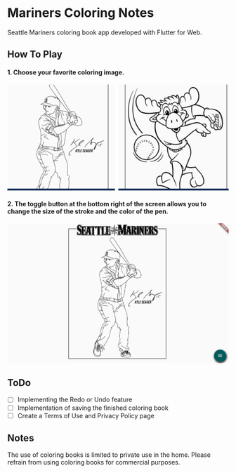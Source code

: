 # Mariners Coloring Notes

Seattle Mariners coloring book app developed with Flutter for Web.

## How To Play
#### 1. Choose your favorite coloring image.
![screen_shot_1](assets\images\htp_1.gif)

#### 2. The toggle button at the bottom right of the screen allows you to change the size of the stroke and the color of the pen.
![screen_shot_2](assets\images\htp_2.gif)

## ToDo
- [ ] Implementing the Redo or Undo feature
- [ ] Implementation of saving the finished coloring book
- [ ] Create a Terms of Use and Privacy Policy page

## Notes
The use of coloring books is limited to private use in the home. Please refrain from using coloring books for commercial purposes.
